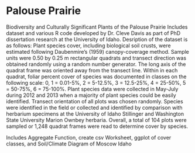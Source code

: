 # Palouse Prairie
Biodiversity and Culturally Significant Plants of the Palouse Prairie
Includes dataset and various R code developed by Dr. Cleve Davis as part of PhD dissertation research at the University of Idaho. Desription of the dataset is as follows:
Plant species cover, including biological soil crusts, were estimated following Daubenmire’s (1959) canopy-coverage method. Sample units were 0.50 by 0.25 m rectangular quadrats and transect direction was obtained randomly using a random number generator. The long axis of the quadrat frame was oriented away from the transect line. Within in each quadrat, foliar percent cover of species was documented in classes on the following scale: 0, 1 = 0.01-5%, 2 = 5-12.5%, 3 = 12.5-25%, 4 = 25-50%, 5 = 50-75%, 6 = 75-100%. 
Plant species data were collected in May-July during 2012 and 2013 when a majority of plant species could be easily identified. Transect orientation of all plots was chosen randomly. Species were identified in the field or collected and identified by comparison with herbarium specimens at the University of Idaho Stillinger and Washington State University Marion Ownbey herbaria. Overall, a total of 104 plots were sampled or 1,248 quadrat frames were read to determine cover by species.

Includes Aggregate Function, create csv Worksheet, ggplot of cover classes, and Soil/Climate Diagram of Moscow Idaho 
